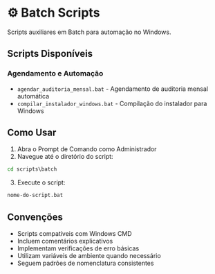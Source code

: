 # ⚙️ Batch Scripts

Scripts auxiliares em Batch para automação no Windows.

## Scripts Disponíveis

### Agendamento e Automação

- `agendar_auditoria_mensal.bat` - Agendamento de auditoria mensal automática
- `compilar_instalador_windows.bat` - Compilação do instalador para Windows

## Como Usar

1. Abra o Prompt de Comando como Administrador
2. Navegue até o diretório do script:

```cmd
cd scripts\batch
```

3. Execute o script:

```cmd
nome-do-script.bat
```

## Convenções

- Scripts compatíveis com Windows CMD
- Incluem comentários explicativos
- Implementam verificações de erro básicas
- Utilizam variáveis de ambiente quando necessário
- Seguem padrões de nomenclatura consistentes
